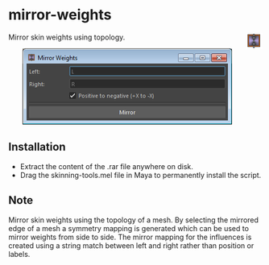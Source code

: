 # mirror-weights
<img align="right" src="../../../../icons/ST_mirrorWeights.png?raw=true">
Mirror skin weights using topology.
<p align="center"><img src="../../../../docs/_images/mirror-weights-example.png?raw=true"></p>

## Installation
* Extract the content of the .rar file anywhere on disk.
* Drag the skinning-tools.mel file in Maya to permanently install the script.

## Note
Mirror skin weights using the topology of a mesh. By selecting the mirrored edge of a mesh a symmetry mapping is generated which can be used to mirror weights from side to side. The mirror mapping for the influences is created using a string match between left and right rather than position or labels.
